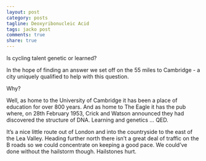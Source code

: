 ```yaml
---
layout: post
category: posts
tagline: Deoxyribonucleic Acid
tags: jacko post
comments: true
share: true
---
```



Is cycling talent genetic or learned?

In the hope of finding an answer we set off on the 55 miles to Cambridge - a city uniquely qualified to help with this question.

Why?

Well, as home to the University of Cambridge it has been a place of education for over 800 years. And as home to The Eagle it has the pub where, on 28th February 1953, Crick and Watson announced they had discovered the structure of DNA. Learning and genetics … QED.

It’s a nice little route out of London and into the countryside to the east of the Lea Valley. Heading further north there isn’t a great deal of traffic on the B roads so we could concentrate on keeping a good pace. We could’ve done without the hailstorm though. Hailstones hurt.

